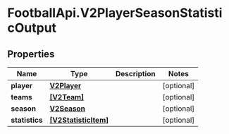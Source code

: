 # FootballApi.V2PlayerSeasonStatisticOutput

## Properties
Name | Type | Description | Notes
------------ | ------------- | ------------- | -------------
**player** | [**V2Player**](V2Player.md) |  | [optional] 
**teams** | [**[V2Team]**](V2Team.md) |  | [optional] 
**season** | [**V2Season**](V2Season.md) |  | [optional] 
**statistics** | [**[V2StatisticItem]**](V2StatisticItem.md) |  | [optional] 
